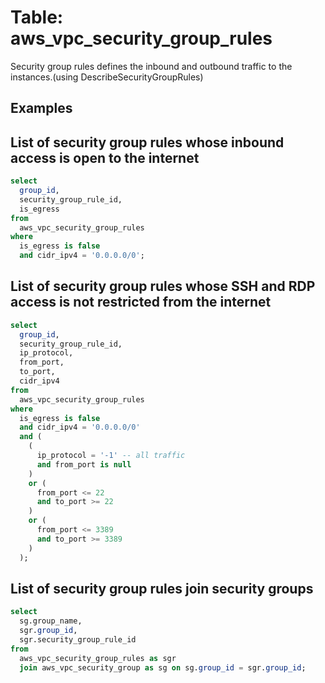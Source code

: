 # Table: aws_vpc_security_group_rules

Security group rules defines the inbound and outbound traffic to the instances.(using DescribeSecurityGroupRules)

## Examples

## List of security group rules whose inbound access is open to the internet

```sql
select
  group_id,
  security_group_rule_id,
  is_egress
from
  aws_vpc_security_group_rules
where
  is_egress is false
  and cidr_ipv4 = '0.0.0.0/0';
```

## List of security group rules whose SSH and RDP access is not restricted from the internet

```sql
select
  group_id,
  security_group_rule_id,
  ip_protocol,
  from_port,
  to_port,
  cidr_ipv4
from
  aws_vpc_security_group_rules
where
  is_egress is false
  and cidr_ipv4 = '0.0.0.0/0'
  and (
    (
      ip_protocol = '-1' -- all traffic
      and from_port is null
    )
    or (
      from_port <= 22
      and to_port >= 22
    )
    or (
      from_port <= 3389
      and to_port >= 3389
    )
  );
```

## List of security group rules join security groups

```sql
select
  sg.group_name,
  sgr.group_id,
  sgr.security_group_rule_id
from
  aws_vpc_security_group_rules as sgr
  join aws_vpc_security_group as sg on sg.group_id = sgr.group_id;
```
